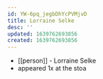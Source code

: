```yaml
---
id: YW-6pq_jegbDhYcPVMjvD
title: Lorraine Selke
desc: ''
updated: 1639762693856
created: 1639762693856
---
```



- [[person]] - Lorraine Selke
- appeared 1x at the stoa
